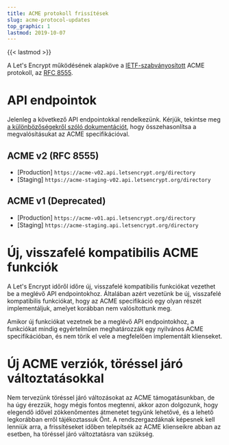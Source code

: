 ```yaml
---
title: ACME protokoll frissítések
slug: acme-protocol-updates
top_graphic: 1
lastmod: 2019-10-07
---
```


{{< lastmod >}}

A Let's Encrypt működésének alapköve a [IETF-szabványosított](https://letsencrypt.org/2019/03/11/acme-protocol-ietf-standard.html) ACME protokoll, az [RFC 8555](https://datatracker.ietf.org/doc/rfc8555/).

# API endpointok

Jelenleg a következő API endpointokkal rendelkezünk. Kérjük, tekintse meg [a különbözőségekről szóló dokumentációt](https://github.com/letsencrypt/boulder/blob/master/docs/acme-divergences.md), hogy összehasonlítsa a megvalósításukat az ACME specifikációval.

## ACME v2 (RFC 8555)

* [Production] `https://acme-v02.api.letsencrypt.org/directory`
* [Staging] `https://acme-staging-v02.api.letsencrypt.org/directory`

## ACME v1 (Deprecated)

* [Production] `https://acme-v01.api.letsencrypt.org/directory`
* [Staging] `https://acme-staging.api.letsencrypt.org/directory`

# Új, visszafelé kompatibilis ACME funkciók

A Let's Encrypt időről időre új, visszafelé kompatibilis funkciókat vezethet be a meglévő API endpointokhoz. Általában azért vezetünk be új, visszafelé kompatibilis funkciókat, hogy az ACME specifikáció egy olyan részét implementáljuk, amelyet korábban nem valósítottunk meg.

Amikor új funkciókat vezetnek be a meglévő API endpointokhoz, a funkciókat mindig egyértelműen meghatározzák egy nyilvános ACME specifikációban, és nem törik el vele a megfelelően implementált klienseket.

# Új ACME verziók, töréssel járó változtatásokkal

Nem tervezünk töréssel járó változásokat az ACME támogatásunkban, de ha úgy érezzük, hogy mégis fontos megtenni, akkor azon dolgozunk, hogy elegendő idővel zökkenőmentes átmenetet tegyünk lehetővé, és a lehető legkorábban erről tájékoztassuk Önt. A rendszergazdáknak képesnek kell lenniük arra, a frissítéseket időben telepítsék az ACME klienseikre abban az esetben, ha töréssel járó változtatásra van szükség.
